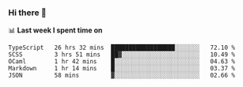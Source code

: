 ### Hi there 👋

<!--
**DBvc/DBvc** is a ✨ _special_ ✨ repository because its `README.md` (this file) appears on your GitHub profile.

Here are some ideas to get you started:

- 🔭 I’m currently working on ...
- 🌱 I’m currently learning ...
- 👯 I’m looking to collaborate on ...
- 🤔 I’m looking for help with ...
- 💬 Ask me about ...
- 📫 How to reach me: ...
- 😄 Pronouns: ...
- ⚡ Fun fact: ...
-->

📊 **Last week I spent time on**
<!--START_SECTION:waka-->
```text
TypeScript   26 hrs 32 mins  ██████████████████░░░░░░░   72.10 % 
SCSS         3 hrs 51 mins   ██▓░░░░░░░░░░░░░░░░░░░░░░   10.49 % 
OCaml        1 hr 42 mins    █░░░░░░░░░░░░░░░░░░░░░░░░   04.63 % 
Markdown     1 hr 14 mins    █░░░░░░░░░░░░░░░░░░░░░░░░   03.37 % 
JSON         58 mins         ▓░░░░░░░░░░░░░░░░░░░░░░░░   02.66 % 
```
<!--END_SECTION:waka-->
